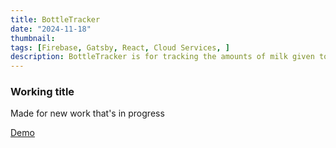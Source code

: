 ```yaml
---
title: BottleTracker
date: "2024-11-18"
thumbnail:
tags: [Firebase, Gatsby, React, Cloud Services, ]
description: BottleTracker is for tracking the amounts of milk given to infant humans or animals. 
---
```


<div>
  <h3>
    Working title
  </h3>
  <p>
    Made for new work that's in progress
  </p>
  <p>
    <a href='#'>
      Demo
    </a>
  </p>
  <p>
    <a href='#'>
    </a>
  </p>
</div>
